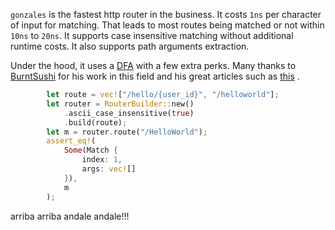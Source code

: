 `gonzales` is the fastest http router in the business.
It costs `1ns` per character of input for matching.
That leads to most routes being matched or not within `10ns` to `20ns`.
It supports case insensitive matching without additional runtime costs.
It also supports path arguments extraction.

Under the hood, it uses a [DFA](https://en.wikipedia.org/wiki/Deterministic_finite_automaton) with a few extra perks.
Many thanks to [BurntSushi](https://github.com/BurntSushi) for his work in this field and his great articles such as [this](https://blog.burntsushi.net/transducers/) .

```rust
        let route = vec!["/hello/{user_id}", "/helloworld"];
        let router = RouterBuilder::new()
            .ascii_case_insensitive(true)
            .build(route);
        let m = router.route("/HelloWorld");
        assert_eq!(
            Some(Match {
                index: 1,
                args: vec![]
            }),
            m
        );
```

arriba arriba andale andale!!!